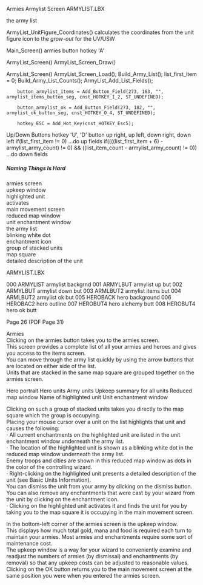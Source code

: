 
Armies
Armylist Screen
ARMYLIST.LBX



the army list



ArmyList_UnitFigure_Coordinates()
calculates the coordinates from the unit figure icon to the *grow-out* for the UV/USW




Main_Screen()
armies button
hotkey 'A'

ArmyList_Screen()
ArmyList_Screen_Draw()

ArmyList_Screen()
    ArmyList_Screen_Load();
    Build_Army_List();
    list_first_item = 0;
    Build_Army_List_Counts();
        ArmyList_Add_List_Fields();

        button_armylist_items = Add_Button_Field(273, 163, "", armylist_items_button_seg, cnst_HOTKEY_I_2, ST_UNDEFINED);

        button_armylist_ok = Add_Button_Field(273, 182, "", armylist_ok_button_seg, cnst_HOTKEY_O_4, ST_UNDEFINED);
        
        hotkey_ESC = Add_Hot_Key(cnst_HOTKEY_Esc5);

Up/Down Buttons
hotkey 'U', 'D'
button up right, up left, down right, down left
if(list_first_item != 0)
    ...do up fields
if((((list_first_item + 6) - armylist_army_count) != 0) && ((list_item_count - armylist_army_count) != 0))
    ...do down fields





##### Naming Things Is Hard

armies screen  
upkeep window  
highlighted unit  
activates  
main movement screen  
reduced map window  
unit enchantment window  
the army list  
blinking white dot  
enchantment icon  
group of stacked units  
map square  
detailed description of the unit  


ARMYLIST.LBX

000  ARMYLIST   armylist backgrnd
001  ARMYLBUT   armylist up but
002  ARMYLBUT   armylist down but
003  ARMLBUT2   armylist items but
004  ARMLBUT2   armylist ok but
005  HEROBACK   hero background
006  HEROBAC2   hero outline
007  HEROBUT4   hero alchemy butt
008  HEROBUT4   hero ok butt


Page 26  (PDF Page 31)  

Armies  
Clicking on the armies button takes you to the armies screen.  
This screen provides a complete list of all your armies and heroes and gives you access to the items screen.  
You can move through the army list quickly by using the arrow buttons that are located on either side of the list.  
Units that are stacked in the same map square are grouped together on the armies screen.

Hero portrait
Hero units
Army units
Upkeep summary for all units
Reduced map window
Name of highlighted unit
Unit enchantment window

Clicking on such a group of stacked units takes you directly to the map square which the group is occupying.  
Placing your mouse cursor over a unit on the list highlights that unit and causes the following:  
· All current enchantments on the highlighted unit are listed in the unit enchantment window underneath the army list.  
· The location of the highlighted unit is shown as a blinking white dot in the reduced map window underneath the army list.  
  Enemy troops and cities are shown in this reduced map window as dots in the color of the controlling wizard.  
· Right-clicking on the highlighted unit presents a detailed description of the unit (see Basic Units Information).  
  You can dismiss the unit from your army by clicking on the dismiss button.  
  You can also remove any enchantments that were cast by your wizard from the unit by clicking on the enchantment icon.  
· Clicking on the highlighted unit activates it and finds the unit for you by taking you to the map square it is occupying in the main movement screen.  

In the bottom-left corner of the armies screen is the upkeep window.  
This displays how much total gold, mana and food is required each turn to maintain your armies. Most armies and enchantments require some sort of maintenance cost.  
The upkeep window is a way for your wizard to conveniently examine and readjust the numbers of armies (by dismissal) and enchantments (by removal) so that any upkeep costs can be adjusted to reasonable values.  
Clicking on the OK button returns you to the main movement screen at the same position you were when you entered the armies screen.  
